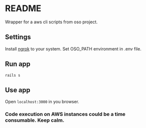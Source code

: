 # README

Wrapper for a aws cli scripts from oso project.

## Settings
Install [ngrok](https://ngrok.com) to your system.
Set OSO_PATH environment in .env file.

## Run app

```rails s```

## Use app

Open ```localhost:3000``` in you browser.

### Code execution on AWS instances could be a time consumable. Keep calm.
